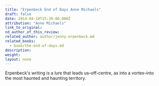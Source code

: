 ```yaml
---
title: "Erpenbeck End of Days Anne Michaels"
draft: false
date: 2014-04-10T15:39:00.000Z
attribution: "Anne Michaels"
link_to_original:
nd_author_of_this_review:
related_author: author/jenny-erpenbeck.md
related_books:
  - book/the-end-of-days.md
description:
weight:
layout: none
---
```

Erpenbeck's writing is a lure that leads us–off-centre, as into a vortex–into the most haunted and haunting territory.

